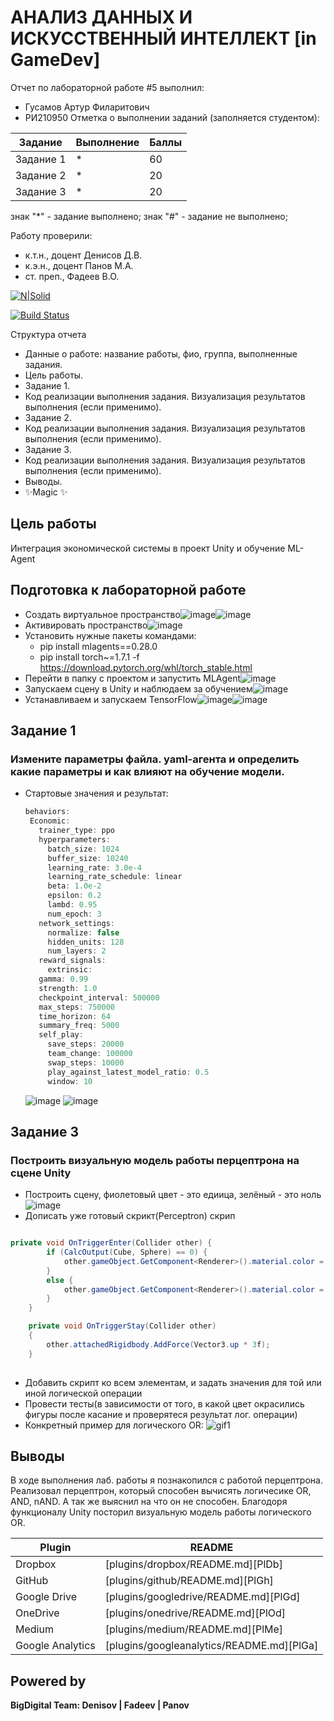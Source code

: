 # АНАЛИЗ ДАННЫХ И ИСКУССТВЕННЫЙ ИНТЕЛЛЕКТ [in GameDev]
Отчет по лабораторной работе #5 выполнил:
- Гусамов Артур Филаритович
- РИ210950
Отметка о выполнении заданий (заполняется студентом):

| Задание | Выполнение | Баллы |
| ------ | ------ | ------ |
| Задание 1 | * | 60 |
| Задание 2 | * | 20 |
| Задание 3 | * | 20 |

знак "*" - задание выполнено; знак "#" - задание не выполнено;

Работу проверили:
- к.т.н., доцент Денисов Д.В.
- к.э.н., доцент Панов М.А.
- ст. преп., Фадеев В.О.

[![N|Solid](https://cldup.com/dTxpPi9lDf.thumb.png)](https://nodesource.com/products/nsolid)

[![Build Status](https://travis-ci.org/joemccann/dillinger.svg?branch=master)](https://travis-ci.org/joemccann/dillinger)

Структура отчета

- Данные о работе: название работы, фио, группа, выполненные задания.
- Цель работы.
- Задание 1.
- Код реализации выполнения задания. Визуализация результатов выполнения (если применимо).
- Задание 2.
- Код реализации выполнения задания. Визуализация результатов выполнения (если применимо).
- Задание 3.
- Код реализации выполнения задания. Визуализация результатов выполнения (если применимо).
- Выводы.
- ✨Magic ✨

## Цель работы
Интеграция экономической системы в проект Unity и обучение ML-Agent

## Подготовка к лабораторной работе
- Создать виртуальное пространство![image](https://user-images.githubusercontent.com/102403656/206916820-9759662e-c4ff-4505-be42-d695d6c20a52.png)![image](https://user-images.githubusercontent.com/102403656/206916838-71fe568e-3ba7-4bfb-b10e-a29d74732ac3.png)
- Активировать пространство![image](https://user-images.githubusercontent.com/102403656/206916903-d2a0c904-c937-49ab-ae14-cdfead80663e.png)
- Установить нужные пакеты командами:
  - pip install mlagents==0.28.0
  - pip install torch~=1.7.1 -f https://download.pytorch.org/whl/torch_stable.html
- Перейти в папку с проектом и запустить MLAgent![image](https://user-images.githubusercontent.com/102403656/206923625-d5526800-e004-4e82-bd9e-8d6d0043d841.png)
- Запускаем сцену в Unity и наблюдаем за обучением![image](https://user-images.githubusercontent.com/102403656/206923707-767b9794-405d-4cfa-91d8-2e3cf02ea0c3.png)
- Устанавливаем и запускаем TensorFlow![image](https://user-images.githubusercontent.com/102403656/207005496-c162d5af-310b-4ce9-9b95-03116995161a.png)![image](https://user-images.githubusercontent.com/102403656/207005605-9fde31e6-5687-403d-9178-344181850f89.png)


## Задание 1
### Измените параметры файла. yaml-агента и определить какие параметры и как влияют на обучение модели.
- Cтартовые значения и результат:
	 ```c#
	behaviors:
	  Economic:
	    trainer_type: ppo
	    hyperparameters:
	      batch_size: 1024
	      buffer_size: 10240
	      learning_rate: 3.0e-4
	      learning_rate_schedule: linear
	      beta: 1.0e-2
	      epsilon: 0.2
	      lambd: 0.95
	      num_epoch: 3      
	    network_settings:
	      normalize: false
	      hidden_units: 128
	      num_layers: 2
	    reward_signals:
	      extrinsic:
		gamma: 0.99
		strength: 1.0
	    checkpoint_interval: 500000
	    max_steps: 750000
	    time_horizon: 64
	    summary_freq: 5000
	    self_play:
	      save_steps: 20000
	      team_change: 100000
	      swap_steps: 10000
	      play_against_latest_model_ratio: 0.5
	      window: 10
	```
	![image](https://user-images.githubusercontent.com/102403656/207007066-5edb63f0-fc57-4e3b-94e6-e52d24c18a72.png)
	![image](https://user-images.githubusercontent.com/102403656/207007111-d96d6520-904d-488d-b321-983df301b2d1.png)



## Задание 3
### Построить визуальную модель работы перцептрона на сцене Unity
- Построить сцену, фиолетовый цвет - это едиица, зелёный - это ноль![image](https://user-images.githubusercontent.com/102403656/205114237-1b4897a2-1206-40af-a288-2ad1bf988201.png)
- Дописать уже готовый скрикт(Perceptron) скрип
```c#

private void OnTriggerEnter(Collider other) {
		if (CalcOutput(Cube, Sphere) == 0) {
			other.gameObject.GetComponent<Renderer>().material.color = new Color32(57, 225, 20, 255);
		}
		else {
			other.gameObject.GetComponent<Renderer>().material.color = new Color32(176, 38, 255, 255);
		}
	}

	private void OnTriggerStay(Collider other)
    {
        other.attachedRigidbody.AddForce(Vector3.up * 3f);
    }
    
```
- Добавить скрипт ко всем элементам, и задать значения для той или иной логической операции
- Провести тесты(в зависимости от того, в какой цвет окрасились фигуры после касание и проверятеся результат лог. операции)
- Конкретный пример для логического OR: ![gif1](https://user-images.githubusercontent.com/102403656/205118348-e8847f80-4f48-474a-8845-d34b6c24df0a.gif)


## Выводы

В ходе выполнения лаб. работы я познакопился с работой перцептрона. Реализовал перцептрон, который способен вычисять логичесике OR, AND, nAND. А так же выяснил на что он не способен. Благодоря функционалу Unity посторил визуальную модель работы логического OR.

| Plugin | README |
| ------ | ------ |
| Dropbox | [plugins/dropbox/README.md][PlDb] |
| GitHub | [plugins/github/README.md][PlGh] |
| Google Drive | [plugins/googledrive/README.md][PlGd] |
| OneDrive | [plugins/onedrive/README.md][PlOd] |
| Medium | [plugins/medium/README.md][PlMe] |
| Google Analytics | [plugins/googleanalytics/README.md][PlGa] |

## Powered by

**BigDigital Team: Denisov | Fadeev | Panov**
